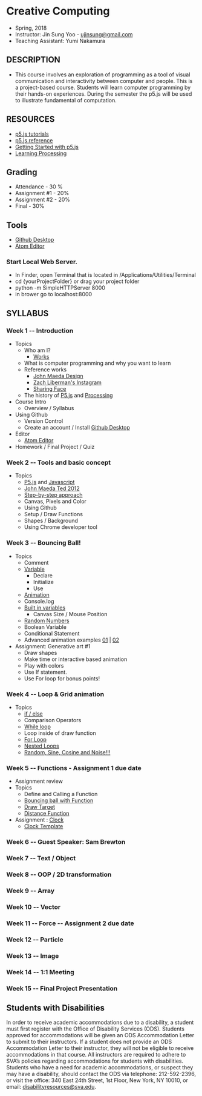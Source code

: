 # Creative Computing
- Spring, 2018
- Instructor: Jin Sung Yoo - ujinsung@gmail.com
- Teaching Assistant: Yumi Nakamura

## DESCRIPTION
- This course involves an exploration of programming as a tool of visual communication and interactivity between computer and people. This is a project-based course. Students will learn computer programming by their hands-on experiences. During the semester the p5.js will be used to illustrate fundamental of computation.

## RESOURCES
- [p5.js tutorials](https://p5js.org/learn/)
- [p5.js reference](http://p5js.org/reference)
- [Getting Started with p5.js](http://amzn.to/1PmztVt)
- [Learning Processing](http://learningprocessing.com/)

## Grading
* Attendance - 30 %
* Assignment #1 - 20%
* Assignment #2 - 20%
* Final - 30%

## Tools
* [Github Desktop](https://desktop.github.com/)
* [Atom Editor](https://atom.io/)

### Start Local Web Server.
 * In Finder, open Terminal that is located in /Applications/Utilities/Terminal
 * cd {yourProjectFolder} or drag your project folder
 * python -m SimpleHTTPServer 8000
 * in brower go to localhost:8000

## SYLLABUS

### Week 1 -- Introduction
* Topics
  * Who am I?
    * [Works](https://vimeo.com/136505838)
  * What is computer programming and why you want to learn
  * Reference works
    * [John Maeda Design](https://www.google.com/search?q=john+maeda&source=lnms&tbm=isch&sa=X&ved=0ahUKEwjdlPai1b_RAhUs7oMKHXA_A7UQ_AUICSgC&biw=1167&bih=888#tbm=isch&q=john+maeda+graphic+design&imgrc=PhLxs7TrTqQ07M%3A)
    * [Zach Liberman's Instagram](https://www.instagram.com/zach.lieberman/?hl=en)
    * [Sharing Face](https://vimeo.com/96549043)
  * The history of [P5.js](https://p5js.org/) and [Processing](https://processing.org/)
* Course Intro
  * Overview / Syllabus
* Using Github
  * Version Control
  * Create an account / Install [Github Desktop](https://desktop.github.com/)
* Editor
  * [Atom Editor](https://atom.io/)
* Homework / Final Project / Quiz

### Week 2 -- Tools and basic concept
* Topics
  * [P5.js](https://p5js.org/) and [Javascript](https://en.wikipedia.org/wiki/JavaScript)
  * [John Maeda Ted 2012](https://www.ted.com/talks/john_maeda_how_art_technology_and_design_inform_creative_leaders)
  * [Step-by-step approach](https://www.youtube.com/watch?v=cDA3_5982h8)
  * Canvas, Pixels and Color
  * Using Github
  * Setup / Draw Functions
  * Shapes / Background
  * Using Chrome developer tool

### Week 3 -- Bouncing Ball!
* Topics
  * Comment
  * [Variable](https://jinsung.github.io/sva-cc-spring-2018/week03/examples/01_variables/index.html)
    * Declare
    * Initialize
    * Use
  * [Animation](https://jinsung.github.io/sva-cc-spring-2018/week03/examples/02_animation/index.html)
  * Console.log
  * [Built in variables](https://jinsung.github.io/sva-cc-spring-2018/week03/examples/03_2_built_in_variables/index.html)
    * Canvas Size / Mouse Position
  * [Random Numbers](https://jinsung.github.io/sva-cc-spring-2018/week03/examples/07_random/index.html)
  * Boolean Variable
  * Conditional Statement
  * Advanced animation examples [01](http://thesystemis.com/projects/mesa-di-voce/) | [02](https://vimeo.com/150728260)
* Assignment: Generative art #1
  * Draw shapes
  * Make time or interactive based animation
  * Play with colors
  * Use If statement.
  * Use For loop for bonus points!

### Week 4 -- Loop & Grid animation
* Topics
  * [if / else](https://jinsung.github.io/sva-cc-spring-2018/week04/examples/01_conditions/index.html)
  * Comparison Operators
  * [While loop](https://jinsung.github.io/sva-cc-spring-2018/week04/examples/02_while_loop/index.html)
  * Loop inside of draw function
  * [For Loop](https://jinsung.github.io/sva-cc-spring-2018/week04/examples/03_for_loop/index.html)
  * [Nested Loops](https://jinsung.github.io/sva-cc-spring-2018/week04/examples/04_nested_loop/index.html)
  * [Random, Sine, Cosine and Noise!!!](https://jinsung.github.io/sva-cc-spring-2018/week04/examples/05_noise/index.html)

### Week 5 -- Functions - Assignment 1 due date
* Assignment review
* Topics
  * Define and Calling a Function
  * [Bouncing ball with Function](https://jinsung.github.io/sva-cc-spring-2018/week05/examples/02_bouncing_ball_w_function/index.html)
  * [Draw Target](https://jinsung.github.io/sva-cc-spring-2018/week05/examples/04_target_w_function/index.html)
  * [Distance Function](https://jinsung.github.io/sva-cc-spring-2018/week05/examples/05_0_distance/index.html)
* Assignment : [Clock](http://cmuems.com/2016/60212/lectures/lecture-09-09b-clocks/maedas-clocks/)
  * [Clock Template](https://jinsung.github.io/sva-cc-spring-2018/week05/examples/07_clock_template/index.html)

### Week 6 -- Guest Speaker: Sam Brewton

### Week 7 -- Text / Object

### Week 8 -- OOP / 2D transformation

### Week 9 -- Array

### Week 10 -- Vector

### Week 11 -- Force -- Assignment 2 due date

### Week 12 -- Particle

### Week 13 -- Image

### Week 14 -- 1:1 Meeting

### Week 15 -- Final Project Presentation

## Students with Disabilities

In order to receive academic accommodations due to a disability, a student must first register with the Office of Disability Services (ODS). Students approved for accommodations will be given an ODS Accommodation Letter to submit to their instructors. If a student does not provide an ODS Accommodation Letter to their instructor, they will not be eligible to receive accommodations in that course. All instructors are required to adhere to SVA’s policies regarding accommodations for students with disabilities. Students who have a need for academic accommodations, or suspect they may have a disability, should contact the ODS via telephone: 212-592-2396, or visit the office: 340 East 24th Street, 1st Floor, New York, NY 10010, or email: disabilityresources@sva.edu.
